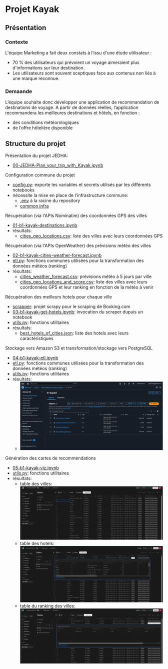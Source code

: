 # Projet Kayak
## Présentation
### Contexte
L'équipe Marketing a fait deux constats à l’issu d'une étude utilisateur :
- 70 % des utilisateurs qui prévoient un voyage aimeraient plus d'informations sur leur destination.
- Les utilisateurs sont souvent sceptiques face aux contenus non liés à une marque reconnue.


### Demaande
L’équipe souhaite donc développer une application de recommandation de destinations de voyage.
A partir de données réelles, l’application recommandera les meilleures destinations et hôtels, en fonction :
- des conditions météorologiques
- de l’offre hôtelière disponible

## Structure du projet

Présentation du projet JEDHA:
- [00-JEDHA-Plan_your_trip_with_Kayak.ipynb](00-JEDHA-Plan_your_trip_with_Kayak.ipynb)

Configuration commune du projet
- [config.py](config.py): exporte les variables et secrets utilisés par les différents notebooks
- nécessite la mise en place de l'infrastructure commune:
  - [.env](../../.env.sample) à la racine du repository
  - [common infra](../../common/README.md)

Récupération (via l'APIs Nominatim) des coordonnées GPS des villes
- [01-b1-kayak-destinations.ipynb](01-b1-kayak-destinations.ipynb)
- résultats:
  - [cities_geo_locations.csv](data/cities_geo_locations.csv): liste des villes avec leurs coordonnées GPS

Récupération (via l'APIs OpenWeather) des prévisions météo des villes
- [02-b1-kayak-cities-weather-forecast.ipynb](02-b1-kayak-cities-weather-forecast.ipynb)
- [etl.py](etl.py): fonctions communes utilisées pour la transformation des données météos (ranking)
- résultats:
  - [cities_weather_forecast.csv](data/cities_weather_forecast.csv): prévisions météo à 5 jours par ville
  - [cities_geo_locations_and_score.csv](data/cities_geo_locations_and_score.csv): liste des villes avec leurs coordonnées GPS et leur ranking en fonction de la météo à venir

Récupération des meilleurs hotels pour chaque ville
- [scrapper](scrapper/README.md): projet scrapy pour le scraping de Booking.com
- [03-b1-kayak-get-hotels.ipynb](03-b1-kayak-get-hotels.ipynb): invocation du scraper dupuis un notebook
- [utils.py](utils.py): fonctions utilitaires
- résultats:
  - [best_hotels_of_cities.json](data/best_hotels_of_cities.json): liste des hotels avec leurs caractéristiques

Stockage vers Amazon S3 et transformation/stockage vers PostgreSQL
- [04-b1-kayak-etl.ipynb](04-b1-kayak-etl.ipynb)
- [etl.py](etl.py): fonctions communes utilisées pour la transformation des données météos (ranking)
- [utils.py](utils.py): fonctions utilitaires
- résultats:
  - ![s3_content_b1-kayak.png](assets/s3_content_b1-kayak.png)

Génération des cartes de recommendations
- [05-b1-kayak-viz.ipynb](05-b1-kayak-viz.ipynb)
- [utils.py](utils.py): fonctions utilitaires
- résultats:
  - table des villes: ![table des villes](assets/b1-kayak-neondb-cities.png)
  - table des hotels: ![table des hotels](assets/b1-kayak-neondb-hotels-of-city.png)
  - table du ranking des villes: ![table du ranking des villes](assets/b1-kayak-neondb-score-of-city.png)




